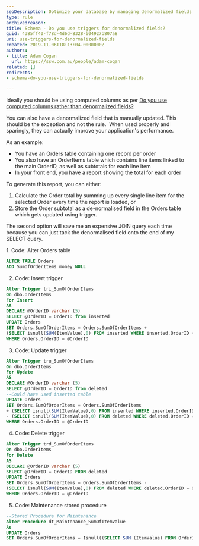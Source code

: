 ```yaml
---
seoDescription: Optimize your database by managing denormalized fields with triggers to enhance query performance.
type: rule
archivedreason: 
title: Schema - Do you use triggers for denormalized fields?
guid: 4385ff40-f78d-4d6d-8328-604927b807a8
uri: use-triggers-for-denormalized-fields
created: 2019-11-06T18:13:04.0000000Z
authors:
- title: Adam Cogan
  url: https://ssw.com.au/people/adam-cogan
related: []
redirects:
- schema-do-you-use-triggers-for-denormalized-fields

---
```


Ideally you should be using computed columns as per [Do you use computed columns rather than denormalized fields?](/use-computed-columns-rather-than-denormalized-fields)

You can also have a denormalized field that is manually updated. This should be the exception and not the rule.  When used properly and sparingly, they can actually improve your application's performance.

<!--endintro-->

As an example:

* You have an Orders table containing one record per order
* You also have an OrderItems table which contains line items linked to the main OrderID, as well as subtotals for each line item
* In your front end, you have a report showing the total for each order

To generate this report, you can either:

1. Calculate the Order total by summing up every single line item for the selected Order every time the report is loaded, or
2. Store the Order subtotal as a de-normalised field in the Orders table which gets updated using trigger.

The second option will save me an expensive JOIN query each time because you can just tack the denormalised field onto the end of my SELECT query.

1. Code: Alter Orders table

```sql
ALTER TABLE Orders
ADD SumOfOrderItems money NULL
```

2. Code: Insert trigger

```sql
Alter Trigger tri_SumOfOrderItems
On dbo.OrderItems
For Insert
AS
DECLARE @OrderID varchar (5)
SELECT @OrderID = OrderID from inserted
UPDATE Orders
SET Orders.SumOfOrderItems = Orders.SumOfOrderItems + 
(SELECT isnull(SUM(ItemValue),0) FROM inserted WHERE inserted.OrderID = Orders.OrderID)
WHERE Orders.OrderID = @OrderID
```

3. Code: Update trigger

```sql
Alter Trigger tru_SumOfOrderItems
On dbo.OrderItems
For Update
AS
DECLARE @OrderID varchar (5)
SELECT @OrderID = OrderID from deleted
--Could have used inserted table
UPDATE Orders
SET Orders.SumOfOrderItems = Orders.SumOfOrderItems
+ (SELECT isnull(SUM(ItemValue),0) FROM inserted WHERE inserted.OrderID = Orders.OrderID)
- (SELECT isnull(SUM(ItemValue),0) FROM deleted WHERE deleted.OrderID = Orders.OrderID) 
WHERE Orders.OrderID = @OrderID
```

4. Code: Delete trigger

```sql
Alter Trigger trd_SumOfOrderItems
On dbo.OrderItems
For Delete
AS
DECLARE @OrderID varchar (5)
SELECT @OrderID = OrderID FROM deleted
UPDATE Orders
SET Orders.SumOfOrderItems = Orders.SumOfOrderItems - 
(SELECT isnull(SUM(ItemValue),0) FROM deleted WHERE deleted.OrderID = Orders.OrderID)
WHERE Orders.OrderID = @OrderID
```

5. Code: Maintenance stored procedure

```sql
--Stored Procedure for Maintenance
Alter Procedure dt_Maintenance_SumOfItemValue
As
UPDATE Orders
SET Orders.SumOfOrderItems = Isnull((SELECT SUM (ItemValue) FROM OrderItems WHERE OrderItems.OrderID = Orders.OrderID),0)
```